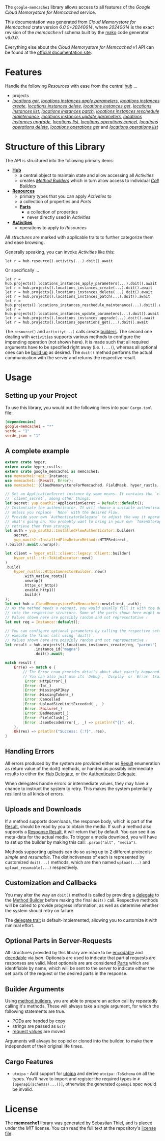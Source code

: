 <!---
DO NOT EDIT !
This file was generated automatically from 'src/generator/templates/api/README.md.mako'
DO NOT EDIT !
-->
The `google-memcache1` library allows access to all features of the *Google Cloud Memorystore for Memcached* service.

This documentation was generated from *Cloud Memorystore for Memcached* crate version *6.0.0+20240614*, where *20240614* is the exact revision of the *memcache:v1* schema built by the [mako](http://www.makotemplates.org/) code generator *v6.0.0*.

Everything else about the *Cloud Memorystore for Memcached* *v1* API can be found at the
[official documentation site](https://cloud.google.com/memorystore/).
# Features

Handle the following *Resources* with ease from the central [hub](https://docs.rs/google-memcache1/6.0.0+20240614/google_memcache1/CloudMemorystoreForMemcached) ...

* projects
 * [*locations get*](https://docs.rs/google-memcache1/6.0.0+20240614/google_memcache1/api::ProjectLocationGetCall), [*locations instances apply parameters*](https://docs.rs/google-memcache1/6.0.0+20240614/google_memcache1/api::ProjectLocationInstanceApplyParameterCall), [*locations instances create*](https://docs.rs/google-memcache1/6.0.0+20240614/google_memcache1/api::ProjectLocationInstanceCreateCall), [*locations instances delete*](https://docs.rs/google-memcache1/6.0.0+20240614/google_memcache1/api::ProjectLocationInstanceDeleteCall), [*locations instances get*](https://docs.rs/google-memcache1/6.0.0+20240614/google_memcache1/api::ProjectLocationInstanceGetCall), [*locations instances list*](https://docs.rs/google-memcache1/6.0.0+20240614/google_memcache1/api::ProjectLocationInstanceListCall), [*locations instances patch*](https://docs.rs/google-memcache1/6.0.0+20240614/google_memcache1/api::ProjectLocationInstancePatchCall), [*locations instances reschedule maintenance*](https://docs.rs/google-memcache1/6.0.0+20240614/google_memcache1/api::ProjectLocationInstanceRescheduleMaintenanceCall), [*locations instances update parameters*](https://docs.rs/google-memcache1/6.0.0+20240614/google_memcache1/api::ProjectLocationInstanceUpdateParameterCall), [*locations instances upgrade*](https://docs.rs/google-memcache1/6.0.0+20240614/google_memcache1/api::ProjectLocationInstanceUpgradeCall), [*locations list*](https://docs.rs/google-memcache1/6.0.0+20240614/google_memcache1/api::ProjectLocationListCall), [*locations operations cancel*](https://docs.rs/google-memcache1/6.0.0+20240614/google_memcache1/api::ProjectLocationOperationCancelCall), [*locations operations delete*](https://docs.rs/google-memcache1/6.0.0+20240614/google_memcache1/api::ProjectLocationOperationDeleteCall), [*locations operations get*](https://docs.rs/google-memcache1/6.0.0+20240614/google_memcache1/api::ProjectLocationOperationGetCall) and [*locations operations list*](https://docs.rs/google-memcache1/6.0.0+20240614/google_memcache1/api::ProjectLocationOperationListCall)




# Structure of this Library

The API is structured into the following primary items:

* **[Hub](https://docs.rs/google-memcache1/6.0.0+20240614/google_memcache1/CloudMemorystoreForMemcached)**
    * a central object to maintain state and allow accessing all *Activities*
    * creates [*Method Builders*](https://docs.rs/google-memcache1/6.0.0+20240614/google_memcache1/common::MethodsBuilder) which in turn
      allow access to individual [*Call Builders*](https://docs.rs/google-memcache1/6.0.0+20240614/google_memcache1/common::CallBuilder)
* **[Resources](https://docs.rs/google-memcache1/6.0.0+20240614/google_memcache1/common::Resource)**
    * primary types that you can apply *Activities* to
    * a collection of properties and *Parts*
    * **[Parts](https://docs.rs/google-memcache1/6.0.0+20240614/google_memcache1/common::Part)**
        * a collection of properties
        * never directly used in *Activities*
* **[Activities](https://docs.rs/google-memcache1/6.0.0+20240614/google_memcache1/common::CallBuilder)**
    * operations to apply to *Resources*

All *structures* are marked with applicable traits to further categorize them and ease browsing.

Generally speaking, you can invoke *Activities* like this:

```Rust,ignore
let r = hub.resource().activity(...).doit().await
```

Or specifically ...

```ignore
let r = hub.projects().locations_instances_apply_parameters(...).doit().await
let r = hub.projects().locations_instances_create(...).doit().await
let r = hub.projects().locations_instances_delete(...).doit().await
let r = hub.projects().locations_instances_patch(...).doit().await
let r = hub.projects().locations_instances_reschedule_maintenance(...).doit().await
let r = hub.projects().locations_instances_update_parameters(...).doit().await
let r = hub.projects().locations_instances_upgrade(...).doit().await
let r = hub.projects().locations_operations_get(...).doit().await
```

The `resource()` and `activity(...)` calls create [builders][builder-pattern]. The second one dealing with `Activities`
supports various methods to configure the impending operation (not shown here). It is made such that all required arguments have to be
specified right away (i.e. `(...)`), whereas all optional ones can be [build up][builder-pattern] as desired.
The `doit()` method performs the actual communication with the server and returns the respective result.

# Usage

## Setting up your Project

To use this library, you would put the following lines into your `Cargo.toml` file:

```toml
[dependencies]
google-memcache1 = "*"
serde = "1"
serde_json = "1"
```

## A complete example

```Rust
extern crate hyper;
extern crate hyper_rustls;
extern crate google_memcache1 as memcache1;
use memcache1::api::Instance;
use memcache1::{Result, Error};
use memcache1::{CloudMemorystoreForMemcached, FieldMask, hyper_rustls, hyper_util, yup_oauth2};

// Get an ApplicationSecret instance by some means. It contains the `client_id` and
// `client_secret`, among other things.
let secret: yup_oauth2::ApplicationSecret = Default::default();
// Instantiate the authenticator. It will choose a suitable authentication flow for you,
// unless you replace  `None` with the desired Flow.
// Provide your own `AuthenticatorDelegate` to adjust the way it operates and get feedback about
// what's going on. You probably want to bring in your own `TokenStorage` to persist tokens and
// retrieve them from storage.
let auth = yup_oauth2::InstalledFlowAuthenticator::builder(
    secret,
    yup_oauth2::InstalledFlowReturnMethod::HTTPRedirect,
).build().await.unwrap();

let client = hyper_util::client::legacy::Client::builder(
    hyper_util::rt::TokioExecutor::new()
)
.build(
    hyper_rustls::HttpsConnectorBuilder::new()
        .with_native_roots()
        .unwrap()
        .https_or_http()
        .enable_http1()
        .build()
);
let mut hub = CloudMemorystoreForMemcached::new(client, auth);
// As the method needs a request, you would usually fill it with the desired information
// into the respective structure. Some of the parts shown here might not be applicable !
// Values shown here are possibly random and not representative !
let mut req = Instance::default();

// You can configure optional parameters by calling the respective setters at will, and
// execute the final call using `doit()`.
// Values shown here are possibly random and not representative !
let result = hub.projects().locations_instances_create(req, "parent")
             .instance_id("magna")
             .doit().await;

match result {
    Err(e) => match e {
        // The Error enum provides details about what exactly happened.
        // You can also just use its `Debug`, `Display` or `Error` traits
         Error::HttpError(_)
        |Error::Io(_)
        |Error::MissingAPIKey
        |Error::MissingToken(_)
        |Error::Cancelled
        |Error::UploadSizeLimitExceeded(_, _)
        |Error::Failure(_)
        |Error::BadRequest(_)
        |Error::FieldClash(_)
        |Error::JsonDecodeError(_, _) => println!("{}", e),
    },
    Ok(res) => println!("Success: {:?}", res),
}

```
## Handling Errors

All errors produced by the system are provided either as [Result](https://docs.rs/google-memcache1/6.0.0+20240614/google_memcache1/common::Result) enumeration as return value of
the doit() methods, or handed as possibly intermediate results to either the
[Hub Delegate](https://docs.rs/google-memcache1/6.0.0+20240614/google_memcache1/common::Delegate), or the [Authenticator Delegate](https://docs.rs/yup-oauth2/*/yup_oauth2/trait.AuthenticatorDelegate.html).

When delegates handle errors or intermediate values, they may have a chance to instruct the system to retry. This
makes the system potentially resilient to all kinds of errors.

## Uploads and Downloads
If a method supports downloads, the response body, which is part of the [Result](https://docs.rs/google-memcache1/6.0.0+20240614/google_memcache1/common::Result), should be
read by you to obtain the media.
If such a method also supports a [Response Result](https://docs.rs/google-memcache1/6.0.0+20240614/google_memcache1/common::ResponseResult), it will return that by default.
You can see it as meta-data for the actual media. To trigger a media download, you will have to set up the builder by making
this call: `.param("alt", "media")`.

Methods supporting uploads can do so using up to 2 different protocols:
*simple* and *resumable*. The distinctiveness of each is represented by customized
`doit(...)` methods, which are then named `upload(...)` and `upload_resumable(...)` respectively.

## Customization and Callbacks

You may alter the way an `doit()` method is called by providing a [delegate](https://docs.rs/google-memcache1/6.0.0+20240614/google_memcache1/common::Delegate) to the
[Method Builder](https://docs.rs/google-memcache1/6.0.0+20240614/google_memcache1/common::CallBuilder) before making the final `doit()` call.
Respective methods will be called to provide progress information, as well as determine whether the system should
retry on failure.

The [delegate trait](https://docs.rs/google-memcache1/6.0.0+20240614/google_memcache1/common::Delegate) is default-implemented, allowing you to customize it with minimal effort.

## Optional Parts in Server-Requests

All structures provided by this library are made to be [encodable](https://docs.rs/google-memcache1/6.0.0+20240614/google_memcache1/common::RequestValue) and
[decodable](https://docs.rs/google-memcache1/6.0.0+20240614/google_memcache1/common::ResponseResult) via *json*. Optionals are used to indicate that partial requests are responses
are valid.
Most optionals are are considered [Parts](https://docs.rs/google-memcache1/6.0.0+20240614/google_memcache1/common::Part) which are identifiable by name, which will be sent to
the server to indicate either the set parts of the request or the desired parts in the response.

## Builder Arguments

Using [method builders](https://docs.rs/google-memcache1/6.0.0+20240614/google_memcache1/common::CallBuilder), you are able to prepare an action call by repeatedly calling it's methods.
These will always take a single argument, for which the following statements are true.

* [PODs][wiki-pod] are handed by copy
* strings are passed as `&str`
* [request values](https://docs.rs/google-memcache1/6.0.0+20240614/google_memcache1/common::RequestValue) are moved

Arguments will always be copied or cloned into the builder, to make them independent of their original life times.

[wiki-pod]: http://en.wikipedia.org/wiki/Plain_old_data_structure
[builder-pattern]: http://en.wikipedia.org/wiki/Builder_pattern
[google-go-api]: https://github.com/google/google-api-go-client

## Cargo Features

* `utoipa` - Add support for [utoipa](https://crates.io/crates/utoipa) and derive `utoipa::ToSchema` on all
the types. You'll have to import and register the required types in `#[openapi(schemas(...))]`, otherwise the
generated `openapi` spec would be invalid.


# License
The **memcache1** library was generated by Sebastian Thiel, and is placed
under the *MIT* license.
You can read the full text at the repository's [license file][repo-license].

[repo-license]: https://github.com/Byron/google-apis-rsblob/main/LICENSE.md

